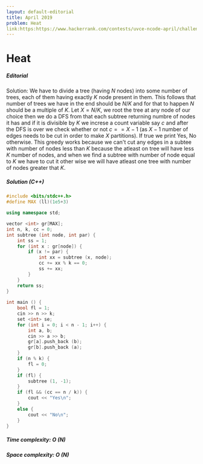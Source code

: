 ```yaml
---
layout: default-editorial
title: April 2019
problem: Heat
link:https:https://www.hackerrank.com/contests/uvce-ncode-april/challenges/clean-up-go-home
---
```

# Heat

##### Editorial
Solution:
	We have to divide a tree (having $N$ nodes) into some number of trees, each of them having exactly $K$ node present in them.
	This follows that number of trees we have in the end should be $N / K$ and for that to happen $N$ should be a multiple of $K$.
	Let $X = N / K$, we root the tree at any node of our choice then we do a DFS from that each subtree returning numbre of nodes
	it has and if it is divisible by $K$ we increse a count variable say $c$ and after the DFS is over we check whether or not $c == X - 1$ (as $X - 1$ number of edges needs to be cut in order to make $X$ partitions).
	If true we print Yes, No otherwise.
	This greedy works because we can't cut any edges in a subtee with number of nodes less than $K$ because the atleast on tree will have less $K$ number of nodes, and when we find a subtree with number of node equal to $K$ we have to cut it other wise we will have atleast one tree with number of nodes greater that $K$.

##### Solution (C++)

```cpp
#include <bits/stdc++.h>
#define MAX (ll)(1e5+3)

using namespace std;

vector <int> gr[MAX];
int n, k, cc = 0;
int subtree (int node, int par) {
    int ss = 1;
    for (int x : gr[node]) {
        if (x != par) {
            int xx = subtree (x, node);
            cc += xx % k == 0;
			ss += xx;
        }   
    }
    return ss; 
}
                 
int main () {
    bool fl = 1;
    cin >> n >> k;
    set <int> se; 
    for (int i = 0; i < n - 1; i++) {
        int a, b;
        cin >> a >> b;
        gr[a].push_back (b);
        gr[b].push_back (a);
    }   
    if (n % k) {
        fl = 0;
    }   
    if (fl) {
        subtree (1, -1);
    }   
    if (fl && (cc == n / k)) {
        cout << "Yes\n";
    }   
    else {
        cout << "No\n";
    }   
}

```
##### Time complexity: O (N)
##### Space complexity:	O (N)
